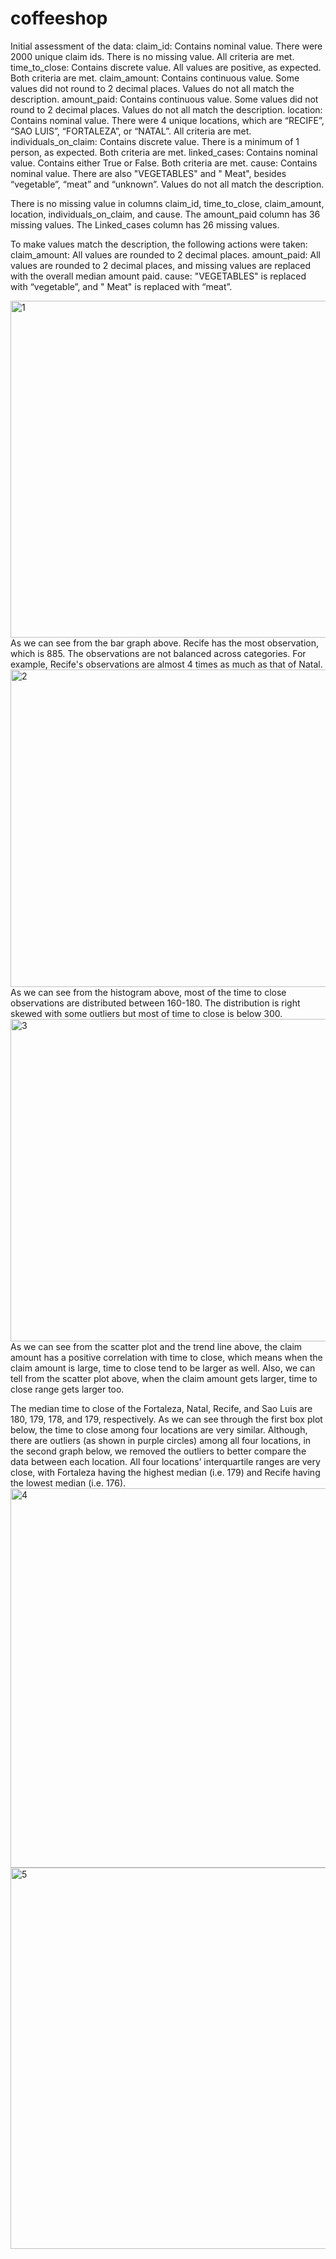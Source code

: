 # coffeeshop
Initial assessment of the data:
claim_id: Contains nominal value. There were 2000 unique claim ids. There is no missing value. All criteria are met.
time_to_close: Contains discrete value. All values are positive, as expected. Both criteria are met.
claim_amount: Contains continuous value. Some values did not round to 2 decimal places. Values do not all match the description.
amount_paid: Contains continuous value. Some values did not round to 2 decimal places. Values do not all match the description.
location: Contains nominal value. There were 4 unique locations, which are “RECIFE”, “SAO LUIS”, “FORTALEZA”, or “NATAL”. All criteria are met.
individuals_on_claim: Contains discrete value. There is a minimum of 1 person, as expected. Both criteria are met.
linked_cases: Contains nominal value. Contains either True or False. Both criteria are met.
cause: Contains nominal value. There are also "VEGETABLES" and " Meat", besides “vegetable”, “meat” and “unknown”. Values do not all match the description.

There is no missing value in columns claim_id, time_to_close, claim_amount, location, individuals_on_claim, and cause. The amount_paid column has 36 missing values. The Linked_cases column has 26 missing values.

To make values match the description, the following actions were taken:
claim_amount: All values are rounded to 2 decimal places.
amount_paid: All values are rounded to 2 decimal places, and missing values are replaced with the overall median amount paid.
cause: "VEGETABLES" is replaced with “vegetable”, and " Meat" is replaced with “meat”.

<img width="539" alt="1" src="https://user-images.githubusercontent.com/122923021/224200141-d76c964c-69ab-4e45-8f49-8d479db96946.png">
As we can see from the bar graph above. Recife has the most observation, which is 885. The observations are not balanced across categories. For example, Recife's observations are almost 4 times as much as that of Natal.

<img width="508" alt="2" src="https://user-images.githubusercontent.com/122923021/224200287-646da369-cca7-4677-823e-e53ee847acf6.png">
As we can see from the histogram above, most of the time to close observations are distributed between 160-180. The distribution is right skewed with some outliers but most of time to close is below 300.

<img width="516" alt="3" src="https://user-images.githubusercontent.com/122923021/224200327-348b0711-c385-4412-aaa9-226fde7ce4e0.png">
As we can see from the scatter plot and the trend line above, the claim amount has a positive correlation with time to close, which means when the claim amount is large, time to close tend to be larger as well. Also, we can tell from the scatter plot above, when the claim amount gets larger, time to close range gets larger too.

The median time to close of the Fortaleza, Natal, Recife, and Sao Luis are 180, 179, 178, and 179, respectively. As we can see through the first box plot below, the time to close among four locations are very similar. Although, there are outliers (as shown in purple circles) among all four locations, in the second graph below, we removed the outliers to better compare the data between each location. All four locations’ interquartile ranges are very close, with Fortaleza having the highest median (i.e. 179) and Recife having the lowest median (i.e. 176).
<img width="607" alt="4" src="https://user-images.githubusercontent.com/122923021/224200367-b8738c80-b130-4f75-b0fb-b3cf9022358f.png">
<img width="610" alt="5" src="https://user-images.githubusercontent.com/122923021/224201016-dfe8a13b-f3cf-471b-b274-cf700be7f287.png">

